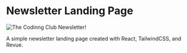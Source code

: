 # Newsletter Landing Page

![The Codinng Club Newsletter!](https://res.cloudinary.com/df5cy5c76/image/upload/v1650393433/newsletter_axw0lg.png "San Juan Mountains")

A simple newsletter landing page created with React, TailwindCSS, and Revue.
